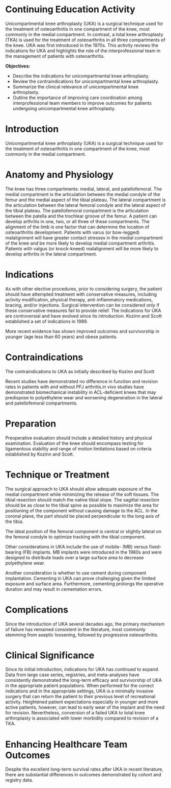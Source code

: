# Continuing Education Activity

Unicompartmental knee arthroplasty (UKA) is a surgical technique used for the treatment of osteoarthritis in one compartment of the knee, most commonly in the medial compartment. In contrast, a total knee arthroplasty (TKA) is used for the treatment of osteoarthritis in all three compartments of the knee. UKA was first introduced in the 1970s. This activity reviews the indications for UKA and highlights the role of the interprofessional team in the management of patients with osteoarthritis.

**Objectives:**
- Describe the indications for unicompartmental knee arthroplasty.
- Review the contraindications for unicompartmental knee arthroplasty.
- Summarize the clinical relevance of unicompartmental knee arthroplasty.
- Outline the importance of improving care coordination among interprofessional team members to improve outcomes for patients undergoing unicompartmental knee arthroplasty.

# Introduction

Unicompartmental knee arthroplasty (UKA) is a surgical technique used for the treatment of osteoarthritis in one compartment of the knee, most commonly in the medial compartment.

# Anatomy and Physiology

The knee has three compartments: medial, lateral, and patellofemoral. The medial compartment is the articulation between the medial condyle of the femur and the medial aspect of the tibial plateau. The lateral compartment is the articulation between the lateral femoral condyle and the lateral aspect of the tibial plateau. The patellofemoral compartment is the articulation between the patella and the trochlear groove of the femur. A patient can develop arthritis in one, two, or all three of these compartments. The alignment of the limb is one factor that can determine the location of osteoarthritis development. Patients with varus (or bow-legged) malalignment will have greater contact stresses in the medial compartment of the knee and be more likely to develop medial compartment arthritis. Patients with valgus (or knock-kneed) malalignment will be more likely to develop arthritis in the lateral compartment.

# Indications

As with other elective procedures, prior to considering surgery, the patient should have attempted treatment with conservative measures, including activity modification, physical therapy, anti-inflammatory medications, bracing, and/or injections. Surgical intervention can be considered only if these conservative measures fail to provide relief. The indications for UKA are controversial and have evolved since its introduction. Kozinn and Scott established a set of indications in 1989.

More recent evidence has shown improved outcomes and survivorship in younger (age less than 60 years) and obese patients.

# Contraindications

The contraindications to UKA as initially described by Kozinn and Scott

Recent studies have demonstrated no difference in function and revision rates in patients with and without PFJ arthritis.in vivo studies have demonstrated biomechanical instability in ACL-deficient knees that may predispose to polyethylene wear and worsening degeneration in the lateral and patellofemoral compartments.

# Preparation

Preoperative evaluation should include a detailed history and physical examination. Evaluation of the knee should encompass testing for ligamentous stability and range of motion limitations based on criteria established by Kozinn and Scott.

# Technique or Treatment

The surgical approach to UKA should allow adequate exposure of the medial compartment while minimizing the release of the soft tissues. The tibial resection should match the native tibial slope. The sagittal resection should be as close to the tibial spine as possible to maximize the area for positioning of the component without causing damage to the ACL. In the coronal plane, the part should be placed perpendicular to the long axis of the tibia.

The ideal position of the femoral component is central or slightly lateral on the femoral condyle to optimize tracking with the tibial component.

Other considerations in UKA include the use of mobile- (MB) versus fixed-bearing (FB) implants. MB implants were introduced in the 1980s and were designed to distribute loads over a large surface area to decrease polyethylene wear.

Another consideration is whether to use cement during component implantation. Cementing in UKA can prove challenging given the limited exposure and surface area. Furthermore, cementing prolongs the operative duration and may result in cementation errors.

# Complications

Since the introduction of UKA several decades ago, the primary mechanism of failure has remained consistent in the literature, most commonly stemming from aseptic loosening, followed by progressive osteoarthritis.

# Clinical Significance

Since its initial introduction, indications for UKA has continued to expand. Data from large case series, registries, and meta-analyses have consistently demonstrated the long-term efficacy and survivorship of UKA in the appropriate patient populations. When performed for the correct indications and in the appropriate settings, UKA is a minimally invasive surgery that can return the patient to their previous level of recreational activity. Heightened patient expectations especially in younger and more active patients, however, can lead to early wear of the implant and the need for revision. Nevertheless, conversion of a failed UKA to total knee arthroplasty is associated with lower morbidity compared to revision of a TKA.

# Enhancing Healthcare Team Outcomes

Despite the excellent long-term survival rates after UKA in recent literature, there are substantial differences in outcomes demonstrated by cohort and registry data.